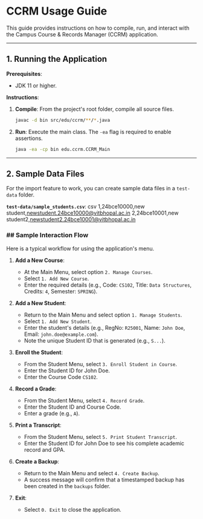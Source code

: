 # CCRM Usage Guide

This guide provides instructions on how to compile, run, and interact with the Campus Course & Records Manager (CCRM) application.

---
## 1. Running the Application

**Prerequisites**:
* JDK 11 or higher.

**Instructions**:

1.  **Compile**: From the project's root folder, compile all source files.
    ```bash
    javac -d bin src/edu/ccrm/**/*.java
    ```

2.  **Run**: Execute the main class. The `-ea` flag is required to enable assertions.
    ```bash
    java -ea -cp bin edu.ccrm.CCRM_Main
    ```

---
## 2. Sample Data Files

For the import feature to work, you can create sample data files in a `test-data` folder.

**`test-data/sample_students.csv`**:
csv
1,24bce10000,new student,newstudent.24bce10000@vitbhopal.ac.in
2,24bce10001,new student2,newstudent2.24bce10001@vitbhopal.ac.in



### ## Sample Interaction Flow

Here is a typical workflow for using the application's menu.

1.  **Add a New Course**:
    * At the Main Menu, select option `2. Manage Courses`.
    * Select `1. Add New Course`.
    * Enter the required details (e.g., Code: `CS102`, Title: `Data Structures`, Credits: `4`, Semester: `SPRING`).

2.  **Add a New Student**:
    * Return to the Main Menu and select option `1. Manage Students`.
    * Select `1. Add New Student`.
    * Enter the student's details (e.g., RegNo: `R25001`, Name: `John Doe`, Email: `john.doe@example.com`).
    * Note the unique Student ID that is generated (e.g., `S...`).

3.  **Enroll the Student**:
    * From the Student Menu, select `3. Enroll Student in Course`.
    * Enter the Student ID for John Doe.
    * Enter the Course Code `CS102`.

4.  **Record a Grade**:
    * From the Student Menu, select `4. Record Grade`.
    * Enter the Student ID and Course Code.
    * Enter a grade (e.g., `A`).

5.  **Print a Transcript**:
    * From the Student Menu, select `5. Print Student Transcript`.
    * Enter the Student ID for John Doe to see his complete academic record and GPA.

6.  **Create a Backup**:
    * Return to the Main Menu and select `4. Create Backup`.
    * A success message will confirm that a timestamped backup has been created in the `backups` folder.

7.  **Exit**:
    * Select `0. Exit` to close the application.
